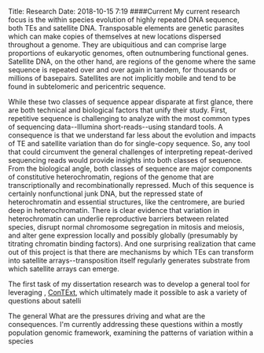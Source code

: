 Title: Research
Date: 2018-10-15 7:19
####Current
My current research focus is the within species evolution of highly repeated DNA sequence, both TEs and satellite DNA. Transposable elements are genetic parasites which can make copies of themselves at new locations dispersed throughout a genome. They are ubiquitious and can comprise large proportions of eukaryotic genomes, often outnumbering functional genes. Satellite DNA, on the other hand, are regions of the genome where the same sequence is repeated over and over again in tandem, for thousands or millions of basepairs. Satellites are not implicitly mobile and tend to be found in subtelomeric and pericentric sequence. 

While these two classes of sequence appear disparate at first glance, there are both technical and biological factors that unify their study. First, repetitive sequence is challenging to analyze with the most common types of sequencing data--Illumina short-reads--using standard tools. A consequence is that we understand far less about the evolution and impacts of TE and satellite variation than do for single-copy sequence. So, any tool that could circumvent the general challenges of interpreting repeat-derived sequencing reads would provide insights into both classes of sequence. From the biological angle, both classes of sequence are major components of constitutive heterochromatin, regions of the genome that are transcriptionally and recombinationally repressed. Much of this sequence is certainly nonfunctional junk DNA, but the repressed state of heterochromatin and essential structures, like the centromere, are buried deep in heterochromatin. There is clear evidence that variation in heterochromatin can underlie reproductive barriers between related species, disrupt normal chromosome segregation in mitosis and meiosis, and alter gene expression locally and possibly globally (presumably by titrating chromatin binding factors). And one surprising realization that came out of this project is that there are mechanisms by which TEs can transform into satellite arrays--transposition itself regularly generates substrate from which satellite arrays can emerge.

The first task of my dissertation research was to develop a general tool for leveraging , [ConTExt](https://doi.org/10.1101/158386), which ultimately made it possible to ask a variety of questions about satelli

The general What are the pressures driving and what are the consequences. I'm currently addressing these questions within a mostly population genomic framework, examining the patterns of variation within a species